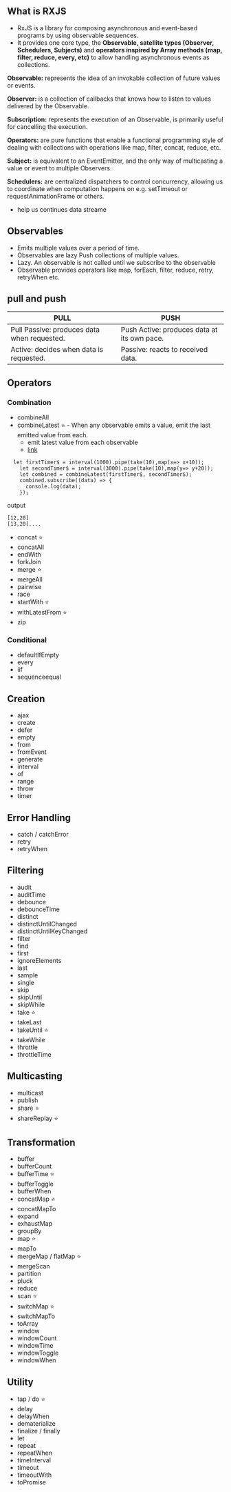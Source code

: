 ## What is RXJS
  - RxJS is a library for composing asynchronous and event-based programs by using observable sequences. 
  - It provides one core type, the <b>Observable, satellite types (Observer, Schedulers, Subjects)</b> and <b>operators inspired by Array methods (map, filter, reduce, every, etc)</b> to allow handling asynchronous events as collections.
  
  
  
  
  
<b>Observable:</b> represents the idea of an invokable collection of future values or events.
  
<b>Observer:</b> is a collection of callbacks that knows how to listen to values delivered by the Observable.
  
<b>Subscription:</b> represents the execution of an Observable, is primarily useful for cancelling the execution.
  
<b>Operators:</b> are pure functions that enable a functional programming style of dealing with collections with operations like map, filter, concat, reduce, etc.
  
<b>Subject:</b> is equivalent to an EventEmitter, and the only way of multicasting a value or event to multiple Observers.
  
<b>Schedulers:</b> are centralized dispatchers to control concurrency, allowing us to coordinate when computation happens on e.g. setTimeout or requestAnimationFrame or others.

* help us continues data streame
## Observables
 * Emits multiple values over a period of time.
 * Observables are lazy Push collections of multiple values.
 * Lazy. An observable is not called until we subscribe to the observable
 * Observable provides operators like map, forEach, filter, reduce, retry, retryWhen etc.

## pull and push 
PULL | PUSH 
--- | --- | 
Pull	Passive: produces data when requested. | Push	Active: produces data at its own pace.	
Active: decides when data is requested. | Passive: reacts to received data.

## Operators

### Combination
* combineAll
* combineLatest ⭐ - When any observable emits a value, emit the last emitted value from each.
  - emit latest value from each observable
  - [link](https://www.learnrxjs.io/learn-rxjs/operators/combination/combinelatest)
```
  let firstTimer$ = interval(1000).pipe(take(10),map(x=> x+10));
    let secondTimer$ = interval(3000).pipe(take(10),map(y=> y+20));
    let combined = combineLatest(firstTimer$, secondTimer$);
    combined.subscribe((data) => {
      console.log(data);
    });
```
output
```
[12,20]
[13,20]....

```

* concat ⭐
* concatAll
* endWith
* forkJoin
* merge ⭐
* mergeAll
* pairwise
* race
* startWith ⭐
* withLatestFrom ⭐
* zip
### Conditional
* defaultIfEmpty
* every
* iif
* sequenceequal
## Creation
* ajax
* create
* defer
* empty
* from
* fromEvent
* generate
* interval
* of 
* range
* throw
* timer
## Error Handling
* catch / catchError 
* retry
* retryWhen
## Filtering
* audit
* auditTime
* debounce
* debounceTime
* distinct
* distinctUntilChanged 
* distinctUntilKeyChanged
* filter 
* find
* first
* ignoreElements
* last
* sample
* single
* skip
* skipUntil
* skipWhile
* take ⭐
* takeLast
* takeUntil ⭐
* takeWhile
* throttle
* throttleTime
## Multicasting
* multicast
* publish
* share ⭐
* shareReplay ⭐
## Transformation
* buffer
* bufferCount
* bufferTime ⭐
* bufferToggle
* bufferWhen
* concatMap ⭐
* concatMapTo
* expand
* exhaustMap
* groupBy
* map ⭐
* mapTo
* mergeMap / flatMap ⭐
* mergeScan
* partition
* pluck
* reduce
* scan ⭐
* switchMap ⭐
* switchMapTo
* toArray
* window
* windowCount
* windowTime
* windowToggle
* windowWhen
## Utility
* tap / do ⭐
* delay
* delayWhen
* dematerialize
* finalize / finally
* let
* repeat
* repeatWhen
* timeInterval
* timeout
* timeoutWith
* toPromise
